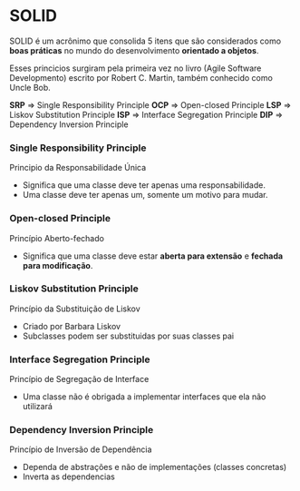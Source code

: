 # SOLID

SOLID é um acrônimo que consolida 5 itens que são considerados como **boas práticas** no mundo do desenvolvimento **orientado a objetos**.

Esses princicios surgiram pela primeira vez no livro (Agile Software Developmento) escrito por Robert C. Martin, também conhecido como Uncle Bob.

**SRP** => Single Responsibility Principle
**OCP** => Open-closed Principle
**LSP** => Liskov Substitution Principle
**ISP** => Interface Segregation Principle
**DIP** => Dependency Inversion Principle


### Single Responsibility Principle
Principio da Responsabilidade Única
- Significa que uma classe deve ter apenas uma responsabilidade.
- Uma classe deve ter apenas um, somente um motivo para mudar.

### Open-closed Principle
Princípio Aberto-fechado
- Significa que uma classe deve estar **aberta para extensão** e **fechada para modificação**.

### Liskov Substitution Principle
Princípio da Substituição de Liskov
- Criado por Barbara Liskov
- Subclasses podem ser substituidas por suas classes pai

### Interface Segregation Principle
Princípio de Segregação de Interface
- Uma classe não é obrigada a implementar interfaces que ela não utilizará

### Dependency Inversion Principle
Princípio de Inversão de Dependência
- Dependa de abstrações e não de implementações (classes concretas)
- Inverta as dependencias